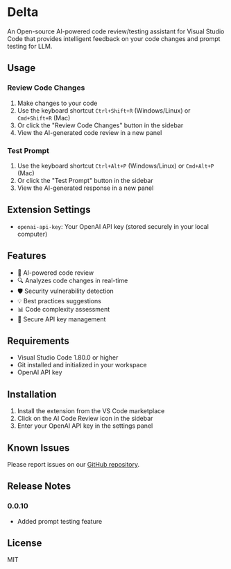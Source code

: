 # Delta

An Open-source AI-powered code review/testing assistant for Visual Studio Code that provides intelligent feedback on your code changes and prompt testing for LLM.

## Usage

### Review Code Changes

1. Make changes to your code
2. Use the keyboard shortcut `Ctrl+Shift+R` (Windows/Linux) or `Cmd+Shift+R` (Mac)
3. Or click the "Review Code Changes" button in the sidebar
4. View the AI-generated code review in a new panel

### Test Prompt

1. Use the keyboard shortcut `Ctrl+Alt+P` (Windows/Linux) or `Cmd+Alt+P` (Mac)
2. Or click the "Test Prompt" button in the sidebar
3. View the AI-generated response in a new panel

## Extension Settings

- `openai-api-key`: Your OpenAI API key (stored securely in your local computer)

## Features

- 🤖 AI-powered code review
- 🔍 Analyzes code changes in real-time
- 🛡️ Security vulnerability detection
- 💡 Best practices suggestions
- 📊 Code complexity assessment
- 🔑 Secure API key management

## Requirements

- Visual Studio Code 1.80.0 or higher
- Git installed and initialized in your workspace
- OpenAI API key

## Installation

1. Install the extension from the VS Code marketplace
2. Click on the AI Code Review icon in the sidebar
3. Enter your OpenAI API key in the settings panel

## Known Issues

Please report issues on our [GitHub repository](https://github.com/GeLi2001/Delta/issues).

## Release Notes

### 0.0.10

- Added prompt testing feature

## License

MIT
